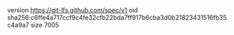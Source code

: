 version https://git-lfs.github.com/spec/v1
oid sha256:c6ffe4a717ccf9c4fe32cfb22bda7ff917b6cba3d0b21823431516fb35c4a9a7
size 7005
